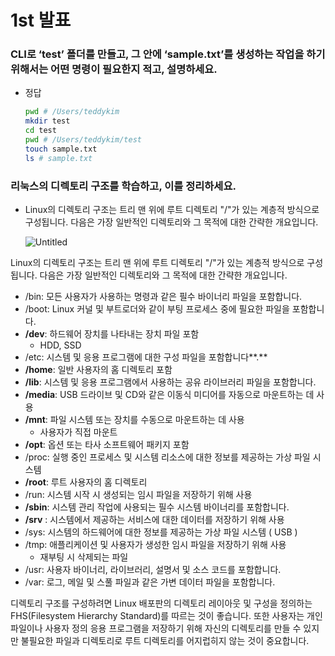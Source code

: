 # 1st 발표

### CLI로 ‘test’ 폴더를 만들고, 그 안에 ‘sample.txt’를 생성하는 작업을 하기 위해서는 어떤 명령이 필요한지 적고, 설명하세요.

- 정답
    
    ```bash
    pwd # /Users/teddykim
    mkdir test
    cd test
    pwd # /Users/teddykim/test
    touch sample.txt
    ls # sample.txt
    ```
    

### 리눅스의 디렉토리 구조를 학습하고, 이를 정리하세요.

- Linux의 디렉토리 구조는 트리 맨 위에 루트 디렉토리 "/"가 있는 계층적 방식으로 구성됩니다. 다음은 가장 일반적인 디렉토리와 그 목적에 대한 간략한 개요입니다.
    
    ![Untitled](2%20CLI%20%E1%84%80%E1%85%B5%E1%84%87%E1%85%A9%E1%86%AB%20%E1%84%86%E1%85%A7%E1%86%BC%E1%84%85%E1%85%A7%E1%86%BC%E1%84%8B%E1%85%A5%209bd7c30aa362495fb2e6d820e19e26d9/Untitled.png)
    

Linux의 디렉토리 구조는 트리 맨 위에 루트 디렉토리 "/"가 있는 계층적 방식으로 구성됩니다. 다음은 가장 일반적인 디렉토리와 그 목적에 대한 간략한 개요입니다.

- /bin: 모든 사용자가 사용하는 명령과 같은 필수 바이너리 파일을 포함합니다.
- /boot: Linux 커널 및 부트로더와 같이 부팅 프로세스 중에 필요한 파일을 포함합니다.
- **/dev**: 하드웨어 장치를 나타내는 장치 파일 포함
    - HDD, SSD
- /etc: 시스템 및 응용 프로그램에 대한 구성 파일을 포함합니다**.**
- **/home**: 일반 사용자의 홈 디렉토리 포함
- **/lib**: 시스템 및 응용 프로그램에서 사용하는 공유 라이브러리 파일을 포함합니다.
- **/media**: USB 드라이브 및 CD와 같은 이동식 미디어를 자동으로 마운트하는 데 사용
- **/mnt**: 파일 시스템 또는 장치를 수동으로 마운트하는 데 사용
    - 사용자가 직접 마운트
- **/opt**: 옵션 또는 타사 소프트웨어 패키지 포함
- /proc: 실행 중인 프로세스 및 시스템 리소스에 대한 정보를 제공하는 가상 파일 시스템
- **/root**: 루트 사용자의 홈 디렉토리
- /run: 시스템 시작 시 생성되는 임시 파일을 저장하기 위해 사용
- **/sbin**: 시스템 관리 작업에 사용되는 필수 시스템 바이너리를 포함합니다.
- **/srv** : 시스템에서 제공하는 서비스에 대한 데이터를 저장하기 위해 사용
- /sys: 시스템의 하드웨어에 대한 정보를 제공하는 가상 파일 시스템 ( USB )
- /tmp: 애플리케이션 및 사용자가 생성한 임시 파일을 저장하기 위해 사용
    - 재부팅 시 삭제되는 파일
- /usr: 사용자 바이너리, 라이브러리, 설명서 및 소스 코드를 포함합니다.
- /var: 로그, 메일 및 스풀 파일과 같은 가변 데이터 파일을 포함합니다.

디렉토리 구조를 구성하려면 Linux 배포판의 디렉토리 레이아웃 및 구성을 정의하는 FHS(Filesystem Hierarchy Standard)를 따르는 것이 좋습니다. 또한 사용자는 개인 파일이나 사용자 정의 응용 프로그램을 저장하기 위해 자신의 디렉토리를 만들 수 있지만 불필요한 파일과 디렉토리로 루트 디렉토리를 어지럽히지 않는 것이 중요합니다.